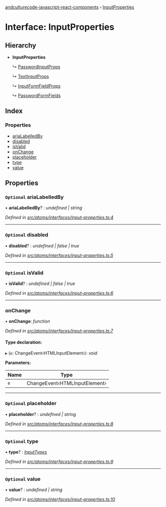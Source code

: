 [andculturecode-javascript-react-components](../README.md) › [InputProperties](inputproperties.md)

# Interface: InputProperties

## Hierarchy

* **InputProperties**

  ↳ [PasswordInputProps](passwordinputprops.md)

  ↳ [TextInputProps](textinputprops.md)

  ↳ [InputFormFieldProps](inputformfieldprops.md)

  ↳ [PasswordFormFields](passwordformfields.md)

## Index

### Properties

* [ariaLabelledBy](inputproperties.md#optional-arialabelledby)
* [disabled](inputproperties.md#optional-disabled)
* [isValid](inputproperties.md#optional-isvalid)
* [onChange](inputproperties.md#onchange)
* [placeholder](inputproperties.md#optional-placeholder)
* [type](inputproperties.md#optional-type)
* [value](inputproperties.md#optional-value)

## Properties

### `Optional` ariaLabelledBy

• **ariaLabelledBy**? : *undefined | string*

*Defined in [src/atoms/interfaces/input-properties.ts:4](https://github.com/AndcultureCode/AndcultureCode.JavaScript.React.Components/blob/29c8649/src/atoms/interfaces/input-properties.ts#L4)*

___

### `Optional` disabled

• **disabled**? : *undefined | false | true*

*Defined in [src/atoms/interfaces/input-properties.ts:5](https://github.com/AndcultureCode/AndcultureCode.JavaScript.React.Components/blob/29c8649/src/atoms/interfaces/input-properties.ts#L5)*

___

### `Optional` isValid

• **isValid**? : *undefined | false | true*

*Defined in [src/atoms/interfaces/input-properties.ts:6](https://github.com/AndcultureCode/AndcultureCode.JavaScript.React.Components/blob/29c8649/src/atoms/interfaces/input-properties.ts#L6)*

___

###  onChange

• **onChange**: *function*

*Defined in [src/atoms/interfaces/input-properties.ts:7](https://github.com/AndcultureCode/AndcultureCode.JavaScript.React.Components/blob/29c8649/src/atoms/interfaces/input-properties.ts#L7)*

#### Type declaration:

▸ (`e`: ChangeEvent‹HTMLInputElement›): *void*

**Parameters:**

Name | Type |
------ | ------ |
`e` | ChangeEvent‹HTMLInputElement› |

___

### `Optional` placeholder

• **placeholder**? : *undefined | string*

*Defined in [src/atoms/interfaces/input-properties.ts:8](https://github.com/AndcultureCode/AndcultureCode.JavaScript.React.Components/blob/29c8649/src/atoms/interfaces/input-properties.ts#L8)*

___

### `Optional` type

• **type**? : *[InputTypes](../enums/inputtypes.md)*

*Defined in [src/atoms/interfaces/input-properties.ts:9](https://github.com/AndcultureCode/AndcultureCode.JavaScript.React.Components/blob/29c8649/src/atoms/interfaces/input-properties.ts#L9)*

___

### `Optional` value

• **value**? : *undefined | string*

*Defined in [src/atoms/interfaces/input-properties.ts:10](https://github.com/AndcultureCode/AndcultureCode.JavaScript.React.Components/blob/29c8649/src/atoms/interfaces/input-properties.ts#L10)*
